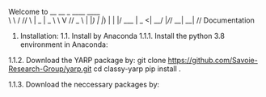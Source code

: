 Welcome to
                __   __ _    ____  ____  
                \ \ / // \  |  _ \|  _ \ 
                 \ V // _ \ | |_) | |_) |
                  | |/ ___ \|  _ <|  __/ 
                  |_/_/   \_\_| \_\_|
// Documentation

1. Installation:
1.1. Install by Anaconda
1.1.1. Install the python 3.8 environment in Anaconda:
       

1.1.2. Download the YARP package by:
       git clone https://github.com/Savoie-Research-Group/yarp.git
       cd classy-yarp
       pip install .

1.1.3. Download the neccessary packages by:
   
